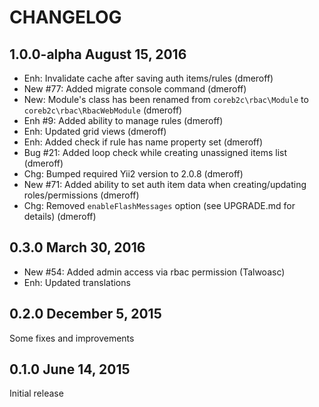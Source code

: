 # CHANGELOG

## 1.0.0-alpha August 15, 2016

- Enh: Invalidate cache after saving auth items/rules (dmeroff)
- New #77: Added migrate console command (dmeroff)
- New: Module's class has been renamed from `coreb2c\rbac\Module` to `coreb2c\rbac\RbacWebModule` (dmeroff)
- Enh #9: Added ability to manage rules (dmeroff)
- Enh: Updated grid views (dmeroff)
- Enh: Added check if rule has name property set (dmeroff)
- Bug #21: Added loop check while creating unassigned items list (dmeroff)
- Chg: Bumped required Yii2 version to 2.0.8 (dmeroff)
- New #71: Added ability to set auth item data when creating/updating roles/permissions (dmeroff)
- Chg: Removed `enableFlashMessages` option (see UPGRADE.md for details) (dmeroff)

## 0.3.0 March 30, 2016

- New #54: Added admin access via rbac permission (Talwoasc)
- Enh: Updated translations

## 0.2.0 December 5, 2015

Some fixes and improvements

## 0.1.0 June 14, 2015

Initial release
